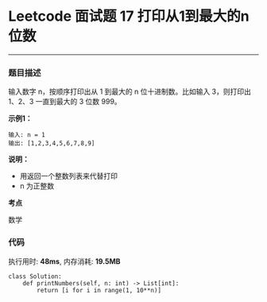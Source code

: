 # Leetcode 面试题 17 打印从1到最大的n位数
***
### 题目描述

输入数字 n，按顺序打印出从 1 到最大的 n 位十进制数。比如输入 3，则打印出 1、2、3 一直到最大的 3 位数 999。

**示例1：**    

	输入: n = 1
	输出: [1,2,3,4,5,6,7,8,9]
	
	
**说明：**

* 用返回一个整数列表来代替打印
* n 为正整数


**考点**

数学


### 代码
执行用时: **48ms**, 内存消耗: **19.5MB**

```
class Solution:
    def printNumbers(self, n: int) -> List[int]:
        return [i for i in range(1, 10**n)]
```








